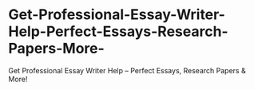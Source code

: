 # Get-Professional-Essay-Writer-Help-Perfect-Essays-Research-Papers-More-
Get Professional Essay Writer Help – Perfect Essays, Research Papers &amp; More!

